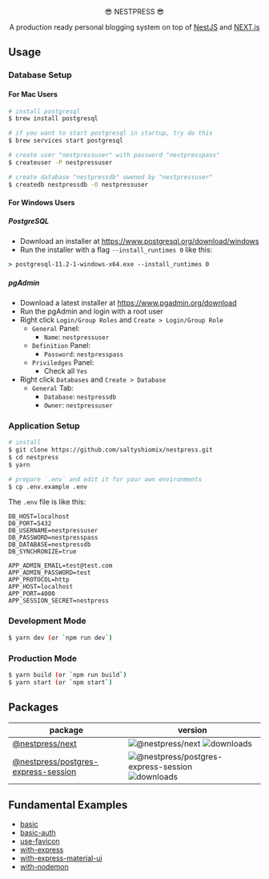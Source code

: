 <p align="center">😎 NESTPRESS 😎</p>
<p align="center">A production ready personal blogging system on top of <a href="https://nestjs.com">NestJS</a> and <a href="https://nextjs.org">NEXT.js</a></p>

## Usage

### Database Setup

#### For Mac Users

```bash
# install postgresql
$ brew install postgresql

# if you want to start postgresql in startup, try do this
$ brew services start postgresql

# create user "nestpressuser" with password "nestpresspass"
$ createuser -P nestpressuser

# create database "nestpressdb" owened by "nestpressuser"
$ createdb nestpressdb -O nestpressuser
```

#### For Windows Users

##### PostgreSQL

- Download an installer at <https://www.postgresql.org/download/windows>
- Run the installer with a flag `--install_runtimes 0` like this:

```cmd
> postgresql-11.2-1-windows-x64.exe --install_runtimes 0
```

##### pgAdmin

- Download a latest installer at <https://www.pgadmin.org/download>
- Run the pgAdmin and login with a root user
- Right click `Login/Group Roles` and `Create > Login/Group Role`
    - `General` Panel:
        - `Name`: `nestpressuser`
    - `Definition` Panel:
        - `Password`: `nestpresspass`
    - `Priviledges` Panel:
        - Check all `Yes`
- Right click `Databases` and `Create > Database`
    - `General` Tab:
        - `Database`: `nestpressdb`
        - `Owner`: `nestpressuser`

### Application Setup

```bash
# install
$ git clone https://github.com/saltyshiomix/nestpress.git
$ cd nestpress
$ yarn

# prepare `.env` and edit it for your own environments
$ cp .env.example .env
```

The `.env` file is like this:

```
DB_HOST=localhost
DB_PORT=5432
DB_USERNAME=nestpressuser
DB_PASSWORD=nestpresspass
DB_DATABASE=nestpressdb
DB_SYNCHRONIZE=true

APP_ADMIN_EMAIL=test@test.com
APP_ADMIN_PASSWORD=test
APP_PROTOCOL=http
APP_HOST=localhost
APP_PORT=4000
APP_SESSION_SECRET=nestpress
```

### Development Mode

```bash
$ yarn dev (or `npm run dev`)
```

### Production Mode

```bash
$ yarn build (or `npm run build`)
$ yarn start (or `npm start`)
```

## Packages

| package | version |
| --- | --- |
| [@nestpress/next](https://github.com/saltyshiomix/nestpress/blob/master/packages/next/README.md) | ![@nestpress/next](https://img.shields.io/npm/v/@nestpress/next.svg) ![downloads](https://img.shields.io/npm/dt/@nestpress/next.svg) |
| [@nestpress/postgres-express-session](https://github.com/saltyshiomix/nestpress/blob/master/packages/postgres-express-session/README.md) | ![@nestpress/postgres-express-session](https://img.shields.io/npm/v/@nestpress/postgres-express-session.svg) ![downloads](https://img.shields.io/npm/dt/@nestpress/postgres-express-session.svg) |

## Fundamental Examples

- [basic](https://github.com/saltyshiomix/nestpress/tree/master/examples/basic)
- [basic-auth](https://github.com/saltyshiomix/nestpress/tree/master/examples/basic-auth)
- [use-favicon](https://github.com/saltyshiomix/nestpress/tree/master/examples/use-favicon)
- [with-express](https://github.com/saltyshiomix/nestpress/tree/master/examples/with-express)
- [with-express-material-ui](https://github.com/saltyshiomix/nestpress/tree/master/examples/with-express-material-ui)
- [with-nodemon](https://github.com/saltyshiomix/nestpress/tree/master/examples/with-nodemon)
